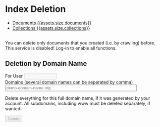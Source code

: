 # Index Deletion

<ul class="nav nav-pills" role="tablist">
  <li role="presentation" class="active"><a href="#">Documents <span class="badge">{{assets.size.documents}}</span></a></li>
  <li role="presentation" class="active"><a href="#">Collections <span class="badge">{{assets.size.collections}}</span></a></li>
</ul>

<br>
You can delete only documents that you created (i.e. by crawling) before.

<div id="DisabledWarning" class="alert alert-danger" role="alert">This service is disabled! Log-in to enable all functions.</div>

## Deletion by Domain Name
<form action=".">
<div class="form-group" id="forUserDiv">
    <label for="forUser">For User</label>
    <input class="form-control" name="forUser" id="forUser" type="text" size="10" maxlength="10" value="" disabled/>
</div>

<div class="form-group">
    <label for="domain">Domains (several domain names can be separated by comma)</label>
    <input class="form-control" name="domain" id="domain" type="text" size="50" maxlength="256" value="" placeholder="demo-domain-name.org"/>
    <p class="help-block">Delete everything for this full domain name, if it was generated by your account. All subdomains, including www must be deleted separately, if wanted.</p>
</div>

<button type="submit" name="Delete" value="Delete" id="Delete" class="btn btn-danger" disabled/>Delete</button>
</form>



<script>
document.getElementById("forUser").value = "{{context.forUser}}";
document.getElementById("forUser").disabled = {{context.forUser_disabled}};
if ({{context.forUser_disabled}}) document.getElementById("forUserDiv").remove();
document.getElementById("Delete").disabled = {{context.delete_disabled}};
if (!{{context.delete_disabled}}) document.getElementById("DisabledWarning").remove();
</script>
